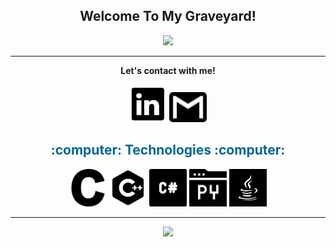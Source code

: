 <h2 align="center">Welcome To My Graveyard!</h2>
<p align="center">
<img src="https://media.giphy.com/media/3og0ILLVvPp8d64Jd6/giphy.gif?cid=ecf05e478uddwd8yi45oeuqaycl21uwwnwecjheuppvekiz3&rid=giphy.gif&ct=g" >

</p>

<hr>
<p align="center">
  <b>Let's contact with me!</b>

  <p align="center">
    <a href="https://www.linkedin.com/in/oguzyldrmx/" alt="Linkedin"><img src="https://raw.githubusercontent.com/oguzyldrmx/oguzyldrmx/main/icons/linkedin.svg" height:"60" width="60"></a>
    <a href="mailto:oguzyldrm52@gmail.com" alt="Contact me"><img src="https://raw.githubusercontent.com/oguzyldrmx/oguzyldrmx/main/icons/gmail.svg" height:"60" width="60"></a>
  </p> 

<h2 align="center" style="color:#069">:computer: Technologies :computer:</h2>

<p align="center">
      <img src="https://raw.githubusercontent.com/oguzyldrmx/oguzyldrmx/main/icons/c.svg" width="60" height="60">
    <img src="https://raw.githubusercontent.com/oguzyldrmx/oguzyldrmx/main/icons/cpp.svg" width="60" height="60">
    <img src="https://raw.githubusercontent.com/oguzyldrmx/oguzyldrmx/main/icons/csharp.svg" width="60" height="60">
    <img src="https://raw.githubusercontent.com/oguzyldrmx/oguzyldrmx/main/icons/python.svg" width="60" height="60">
    <img src="https://raw.githubusercontent.com/oguzyldrmx/oguzyldrmx/main/icons/java.svg" width="60" height="60">

</p>

<hr>

<p align="center">
  
  <img src="https://github-readme-stats.vercel.app/api?username=oguzyldrmx&show_icons=true&theme=kacho_ga&bg_color=0D1117&hide_border=true">
</p>
